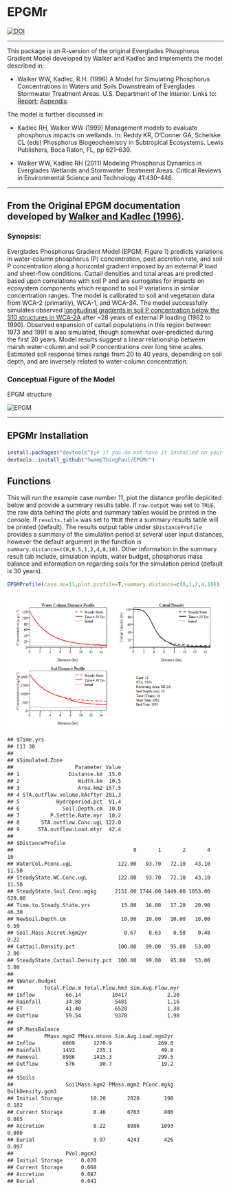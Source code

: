 EPGMr
================

[![DOI](https://zenodo.org/badge/234599925.svg)](https://zenodo.org/badge/latestdoi/234599925)

-----

This package is an R-version of the original Everglades Phosphorus
Gradient Model developed by Walker and Kadlec and implements the model
described in:

  - Walker WW, Kadlec, R.H. (1996) A Model for Simulating Phosphorus
    Concentrations in Waters and Soils Downstream of Everglades
    Stormwater Treatment Areas. U.S. Department of the Interior. Links
    to: [Report](http://www.wwwalker.net/epgm/epgm_Aug_1996_1_of_2.pdf);
    [Appendix](http://www.wwwalker.net/epgm/epgm_Aug_1996_2_of_2.pdf).

The model is further discussed in:

  - Kadlec RH, Walker WW (1999) Management models to evaluate phosphorus
    impacts on wetlands. In: Reddy KR, O’Conner GA, Schelske CL (eds)
    Phosphorus Biogeochemistry in Subtropical Ecosystems. Lewis
    Publishers, Boca Raton, FL, pp 621–639.

  - Walker WW, Kadlec RH (2011) Modeling Phosphorus Dynamics in
    Everglades Wetlands and Stormwater Treatment Areas. Critical Reviews
    in Environmental Science and Technology 41:430–446.

-----

## From the Original EPGM documentation developed by [Walker and Kadlec (1996)](http://www.wwwalker.net/epgm/).

### Synopsis:

Everglades Phosphorus Gradient Model (EPGM; Figure 1) predicts
variations in water-column phosphorus (P) concentration, peat accretion
rate, and soil P concentration along a horizontal gradient imposed by an
external P load and sheet-flow conditions. Cattail densities and total
areas are predicted based upon correlations with soil P and are
surrogates for impacts on ecosystem components which respond to soil P
variations in similar concentration ranges. The model is calibrated to
soil and vegetation data from WCA-2 (primarily), WCA-1, and WCA-3A. The
model successfully simulates observed [longitudinal gradients in soil P
concentration below the S10 structures in
WCA-2A](http://www.wwwalker.net/epgm/wca2a_gradient.htm) after \~28
years of external P loading (1962 to 1990). Observed expansion of
cattail populations in this region between 1973 and 1991 is also
simulated, though somewhat over-predicted during the first 20 years.
Model results suggest a linear relationship between marsh water-column
and soil P concentrations over long time scales. Estimated soil response
times range from 20 to 40 years, depending on soil depth, and are
inversely related to water-column concentration.

### Conceptual Figure of the Model

EPGM structure

![EPGM](http://www.wwwalker.net/epgm/epgmpic.gif)

-----

## EPGMr Installation

``` r
install.packages("devtools");# if you do not have it installed on your PC
devtools::install_github("SwampThingPaul/EPGMr")
```

## Functions

This will run the example case number 11, plot the distance profile
depicited below and provide a summary results table. If `raw.output` was
set to `TRUE`, the raw data behind the plots and summary tables would be
printed in the console. If `results.table` was set to `TRUE` then a
summary results table will be printed (default). The results output
table under `$DistanceProfile` provides a summary of the simulation
period at several user input distances, however the default argument in
the function is `summary.distance=c(0,0.5,1,2,4,8,10)`. Other
information in the summary result tab include, simulation inputs, water
budget, phosphorus mass balance and information on regarding soils for
the simulation period (default is 30 years).

``` r
EPGMProfile(case.no=11,plot.profile=T,summary.distance=c(0,1,2,4,10))
```

<img src="README_files/figure-gfm/distance profile plot-1.png" title="Distance profile for Case 11 (i.e. S10s) at the end of the 30 year simulation period." alt="Distance profile for Case 11 (i.e. S10s) at the end of the 30 year simulation period." style="display: block; margin: auto;" />

    ## $Time.yrs
    ## [1] 30
    ## 
    ## $Simulated.Zone
    ##                    Parameter Value
    ## 1                Distance.km  15.0
    ## 2                   Width.km  10.5
    ## 3                   Area.km2 157.5
    ## 4 STA.outflow.volume.kAcftyr 281.3
    ## 5            Hydroperiod.pct  91.4
    ## 6              Soil.Depth.cm  10.0
    ## 7          P.Settle.Rate.myr  10.2
    ## 8       STA.outflow.Conc.ugL 122.0
    ## 9      STA.outflow.Load.mtyr  42.4
    ## 
    ## $DistanceProfile
    ##                                       0       1       2       4     10
    ## WaterCol.Pconc.ugL               122.00   93.70   72.10   43.10  11.50
    ## SteadyState.WC.Conc.ugL          122.00   93.70   72.10   43.10  11.50
    ## SteadyState.Soil.Conc.mgkg      2131.00 1744.00 1449.00 1053.00 620.00
    ## Time.to.Steady.State.yrs          15.00   16.00   17.20   20.90  46.30
    ## NewSoil.Depth.cm                  10.00   10.00   10.00   10.00   6.50
    ## Soil.Mass.Accret.kgm2yr            0.67    0.63    0.58    0.48   0.22
    ## Cattail.Density.pct              100.00   99.00   95.00   53.00   2.00
    ## SteadyState.Cattail.Density.pct  100.00   99.00   95.00   53.00   5.00
    ## 
    ## $Water.Budget
    ##          Total.Flow.m Total.Flow.hm3 Sim.Avg.Flow.myr
    ## Inflow          66.14          10417             2.20
    ## Rainfall        34.80           5481             1.16
    ## ET              41.40           6520             1.38
    ## Outflow         59.54           9378             1.98
    ## 
    ## $P.MassBalance
    ##          PMass.mgm2 PMass.mtons Sim.Avg.Load.mgm2yr
    ## Inflow         8069      1270.9               269.0
    ## Rainfall       1493       235.1                49.8
    ## Removal        8986      1415.3               299.5
    ## Outflow         576        90.7                19.2
    ## 
    ## $Soils
    ##                 SoilMass.kgm2 PMass.mgm2 PConc.mgkg BulkDensity.gcm3
    ## Initial Storage         10.20       2020        198            0.102
    ## Current Storage          8.46       6763        800            0.085
    ## Accretion                8.22       8986       1093            0.080
    ## Burial                   9.97       4243        426            0.097
    ##                 PVol.mgcm3
    ## Initial Storage      0.020
    ## Current Storage      0.068
    ## Accretion            0.087
    ## Burial               0.041
